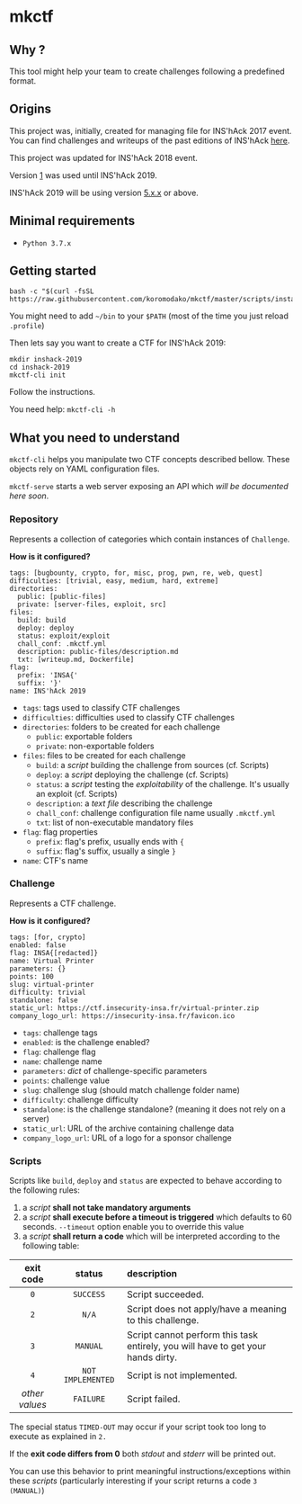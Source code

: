 # mkctf

## Why ?

This tool might help your team to create challenges following a predefined format.

##  Origins

This project was, initially, created for managing file for INS'hAck 2017 event.
You can find challenges and writeups of the past editions of INS'hAck [here](https://github.com/InsecurityAsso).

This project was updated for INS'hAck 2018 event.

Version [1](https://github.com/koromodako/mkctf/releases/tag/1.0.0) was used until INS'hAck 2019.

INS'hAck 2019 will be using version [5.x.x](https://github.com/koromodako/mkctf/releases/tag/5.2.1) or above.

## Minimal requirements

 + `Python 3.7.x`

## Getting started

```
bash -c "$(curl -fsSL https://raw.githubusercontent.com/koromodako/mkctf/master/scripts/install.sh)"
```

You might need to add `~/bin` to your `$PATH` (most of the time you just reload `.profile`)

Then lets say you want to create a CTF for INS'hAck 2019:

```
mkdir inshack-2019
cd inshack-2019
mkctf-cli init
```

Follow the instructions.

You need help: `mkctf-cli -h`

## What you need to understand

`mkctf-cli` helps you manipulate two CTF concepts described bellow. These objects
rely on YAML configuration files.

`mkctf-serve` starts a web server exposing an API which _will be documented here soon_.

### Repository

Represents a collection of categories which contain instances of `Challenge`.

**How is it configured?**

```
tags: [bugbounty, crypto, for, misc, prog, pwn, re, web, quest]
difficulties: [trivial, easy, medium, hard, extreme]
directories:
  public: [public-files]
  private: [server-files, exploit, src]
files:
  build: build
  deploy: deploy
  status: exploit/exploit
  chall_conf: .mkctf.yml
  description: public-files/description.md
  txt: [writeup.md, Dockerfile]
flag:
  prefix: 'INSA{'
  suffix: '}'
name: INS'hAck 2019
```

+ `tags`: tags used to classify CTF challenges
+ `difficulties`: difficulties used to classify CTF challenges
+ `directories`: folders to be created for each challenge
    + `public`: exportable folders
    + `private`: non-exportable folders
+ `files`: files to be created for each challenge
    + `build`: a _script_ building the challenge from sources (cf. Scripts)
    + `deploy`: a _script_ deploying the challenge (cf. Scripts)
    + `status`: a _script_ testing the _exploitability_ of the challenge. It's usually an exploit (cf. Scripts)
    + `description`: a _text file_ describing the challenge
    + `chall_conf`: challenge configuration file name usually `.mkctf.yml`
    + `txt`: list of non-executable mandatory files
+ `flag`: flag properties
    + `prefix`: flag's prefix, usually ends with `{`
    + `suffix`: flag's suffix, usually a single `}`
+ `name`: CTF's name

### Challenge

Represents a CTF challenge.

**How is it configured?**

```
tags: [for, crypto]
enabled: false
flag: INSA{[redacted]}
name: Virtual Printer
parameters: {}
points: 100
slug: virtual-printer
difficulty: trivial
standalone: false
static_url: https://ctf.insecurity-insa.fr/virtual-printer.zip
company_logo_url: https://insecurity-insa.fr/favicon.ico
```

+ `tags`: challenge tags
+ `enabled`: is the challenge enabled?
+ `flag`: challenge flag
+ `name`: challenge name
+ `parameters`: _dict_ of challenge-specific parameters
+ `points`: challenge value
+ `slug`: challenge slug (should match challenge folder name)
+ `difficulty`: challenge difficulty
+ `standalone`: is the challenge standalone? (meaning it does not rely on a server)
+ `static_url`: URL of the archive containing challenge data
+ `company_logo_url`: URL of a logo for a sponsor challenge   

### Scripts

Scripts like `build`, `deploy` and `status` are expected to behave according to the following rules:

1. a _script_ **shall not take mandatory arguments**
2. a _script_ **shall execute before a timeout is triggered** which defaults to 60 seconds. `--timeout` option enable you to override this value
3. a _script_ **shall return a code** which will be interpreted according to the following table:

| **exit code** | **status** | **description** |
|:-------------:|:----------:|:----------------|
| `0` | `SUCCESS` | Script succeeded. |
| `2` | `N/A` | Script does not apply/have a meaning to this challenge. |
| `3` | `MANUAL` | Script cannot perform this task entirely, you will have to get your hands dirty. |
| `4` | `NOT IMPLEMENTED` | Script is not implemented. |
| _other values_ | `FAILURE` | Script failed. |

The special status `TIMED-OUT` may occur if your script took too long to execute as explained in `2.`

If the **exit code differs from 0** both _stdout_ and _stderr_ will be printed out.

You can use this behavior to print meaningful instructions/exceptions within these _scripts_ (particularly interesting if your script returns a code `3 (MANUAL)`)
